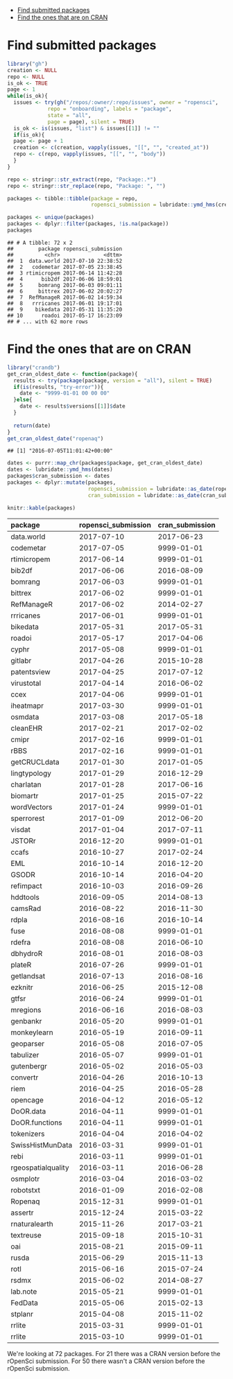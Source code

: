 -   [Find submitted packages](#find-submitted-packages)
-   [Find the ones that are on CRAN](#find-the-ones-that-are-on-cran)

Find submitted packages
=======================

``` r
library("gh")
creation <- NULL
repo <- NULL
is_ok <- TRUE
page <- 1
while(is_ok){
  issues <- try(gh("/repos/:owner/:repo/issues", owner = "ropensci",
             repo = "onboarding", labels = "package",
             state = "all",
             page = page), silent = TRUE)
  is_ok <- is(issues, "list") & issues[[1]] != ""
  if(is_ok){
  page <- page + 1
  creation <- c(creation, vapply(issues, "[[", "", "created_at"))
  repo <- c(repo, vapply(issues, "[[", "", "body"))
  }
}

repo <- stringr::str_extract(repo, "Package:.*")
repo <- stringr::str_replace(repo, "Package: ", "")
```

``` r
packages <- tibble::tibble(package = repo, 
                           ropensci_submission = lubridate::ymd_hms(creation))

packages <- unique(packages)
packages <- dplyr::filter(packages, !is.na(package))
packages
```

    ## # A tibble: 72 x 2
    ##        package ropensci_submission
    ##          <chr>              <dttm>
    ##  1  data.world 2017-07-10 22:38:52
    ##  2   codemetar 2017-07-05 23:38:45
    ##  3 rtimicropem 2017-06-14 11:42:28
    ##  4      bib2df 2017-06-06 18:59:01
    ##  5     bomrang 2017-06-03 09:01:11
    ##  6     bittrex 2017-06-02 20:02:27
    ##  7  RefManageR 2017-06-02 14:59:34
    ##  8   rrricanes 2017-06-01 19:17:01
    ##  9    bikedata 2017-05-31 11:35:20
    ## 10      roadoi 2017-05-17 16:23:09
    ## # ... with 62 more rows

Find the ones that are on CRAN
==============================

``` r
library("crandb")
get_cran_oldest_date <- function(package){
  results <- try(package(package, version = "all"), silent = TRUE)
  if(is(results, "try-error")){
    date <- "9999-01-01 00 00 00"
  }else{
    date <- results$versions[[1]]$date
  }
  
  return(date)
}
get_cran_oldest_date("ropenaq")
```

    ## [1] "2016-07-05T11:01:42+00:00"

``` r
dates <- purrr::map_chr(packages$package, get_cran_oldest_date)
dates <- lubridate::ymd_hms(dates)
packages$cran_submission <- dates
packages <- dplyr::mutate(packages, 
                          ropensci_submission = lubridate::as_date(ropensci_submission), 
                          cran_submission = lubridate::as_date(cran_submission))
```

``` r
knitr::kable(packages)
```

| package            | ropensci\_submission | cran\_submission |
|:-------------------|:---------------------|:-----------------|
| data.world         | 2017-07-10           | 2017-06-23       |
| codemetar          | 2017-07-05           | 9999-01-01       |
| rtimicropem        | 2017-06-14           | 9999-01-01       |
| bib2df             | 2017-06-06           | 2016-08-09       |
| bomrang            | 2017-06-03           | 9999-01-01       |
| bittrex            | 2017-06-02           | 9999-01-01       |
| RefManageR         | 2017-06-02           | 2014-02-27       |
| rrricanes          | 2017-06-01           | 9999-01-01       |
| bikedata           | 2017-05-31           | 2017-05-31       |
| roadoi             | 2017-05-17           | 2017-04-06       |
| cyphr              | 2017-05-08           | 9999-01-01       |
| gitlabr            | 2017-04-26           | 2015-10-28       |
| patentsview        | 2017-04-25           | 2017-07-12       |
| virustotal         | 2017-04-14           | 2016-06-02       |
| ccex               | 2017-04-06           | 9999-01-01       |
| iheatmapr          | 2017-03-30           | 9999-01-01       |
| osmdata            | 2017-03-08           | 2017-05-18       |
| cleanEHR           | 2017-02-21           | 2017-02-02       |
| cmipr              | 2017-02-16           | 9999-01-01       |
| rBBS               | 2017-02-16           | 9999-01-01       |
| getCRUCLdata       | 2017-01-30           | 2017-01-05       |
| lingtypology       | 2017-01-29           | 2016-12-29       |
| charlatan          | 2017-01-28           | 2017-06-16       |
| biomartr           | 2017-01-25           | 2015-07-22       |
| wordVectors        | 2017-01-24           | 9999-01-01       |
| sperrorest         | 2017-01-09           | 2012-06-20       |
| visdat             | 2017-01-04           | 2017-07-11       |
| JSTORr             | 2016-12-20           | 9999-01-01       |
| ccafs              | 2016-10-27           | 2017-02-24       |
| EML                | 2016-10-14           | 2016-12-20       |
| GSODR              | 2016-10-14           | 2016-04-20       |
| refimpact          | 2016-10-03           | 2016-09-26       |
| hddtools           | 2016-09-05           | 2014-08-13       |
| camsRad            | 2016-08-22           | 2016-11-30       |
| rdpla              | 2016-08-16           | 2016-10-14       |
| fuse               | 2016-08-08           | 9999-01-01       |
| rdefra             | 2016-08-08           | 2016-06-10       |
| dbhydroR           | 2016-08-01           | 2016-08-03       |
| plateR             | 2016-07-26           | 9999-01-01       |
| getlandsat         | 2016-07-13           | 2016-08-16       |
| ezknitr            | 2016-06-25           | 2015-12-08       |
| gtfsr              | 2016-06-24           | 9999-01-01       |
| mregions           | 2016-06-16           | 2016-08-03       |
| genbankr           | 2016-05-20           | 9999-01-01       |
| monkeylearn        | 2016-05-19           | 2016-09-11       |
| geoparser          | 2016-05-08           | 2016-07-05       |
| tabulizer          | 2016-05-07           | 9999-01-01       |
| gutenbergr         | 2016-05-02           | 2016-05-03       |
| convertr           | 2016-04-26           | 2016-10-13       |
| riem               | 2016-04-25           | 2016-05-28       |
| opencage           | 2016-04-12           | 2016-05-12       |
| DoOR.data          | 2016-04-11           | 9999-01-01       |
| DoOR.functions     | 2016-04-11           | 9999-01-01       |
| tokenizers         | 2016-04-04           | 2016-04-02       |
| SwissHistMunData   | 2016-03-31           | 9999-01-01       |
| rebi               | 2016-03-11           | 9999-01-01       |
| rgeospatialquality | 2016-03-11           | 2016-06-28       |
| osmplotr           | 2016-03-04           | 2016-03-02       |
| robotstxt          | 2016-01-09           | 2016-02-08       |
| Ropenaq            | 2015-12-31           | 9999-01-01       |
| assertr            | 2015-12-24           | 2015-03-22       |
| rnaturalearth      | 2015-11-26           | 2017-03-21       |
| textreuse          | 2015-09-18           | 2015-10-31       |
| oai                | 2015-08-21           | 2015-09-11       |
| rusda              | 2015-06-29           | 2015-11-13       |
| rotl               | 2015-06-16           | 2015-07-24       |
| rsdmx              | 2015-06-02           | 2014-08-27       |
| lab.note           | 2015-05-21           | 9999-01-01       |
| FedData            | 2015-05-06           | 2015-02-13       |
| stplanr            | 2015-04-08           | 2015-11-02       |
| rrlite             | 2015-03-31           | 9999-01-01       |
| rrlite             | 2015-03-10           | 9999-01-01       |

We're looking at 72 packages. For 21 there was a CRAN version before the rOpenSci submission. For 50 there wasn't a CRAN version before the rOpenSci submission.
